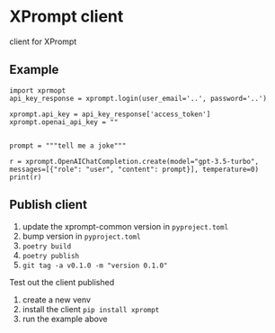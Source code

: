 # XPrompt client

client for XPrompt


## Example
```
import xprmopt
api_key_response = xprompt.login(user_email='..', password='..')

xprompt.api_key = api_key_response['access_token']
xprompt.openai_api_key = ""


prompt = """tell me a joke"""

r = xprompt.OpenAIChatCompletion.create(model="gpt-3.5-turbo", messages=[{"role": "user", "content": prompt}], temperature=0)
print(r)
```

## Publish client
1. update the xprompt-common version in `pyproject.toml`
2. bump version in `pyproject.toml`
3. `poetry build`
4. `poetry publish`
5. `git tag -a v0.1.0 -m "version 0.1.0"`

Test out the client published
1. create a new venv
2. install the client `pip install xprompt`
3. run the example above
